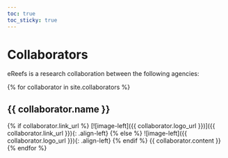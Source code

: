 ```yaml
---
toc: true
toc_sticky: true
---
```


# Collaborators

eReefs is a research collaboration between the following agencies:

{% for collaborator in site.collaborators %}
## {{ collaborator.name }}
  {% if collaborator.link_url %}
  [![image-left]({{ collaborator.logo_url }})]({{ collaborator.link_url }}){: .align-left}
  {% else %}
  ![image-left]({{ collaborator.logo_url }}){: .align-left}
  {% endif %}
  {{ collaborator.content }}
{% endfor %}
